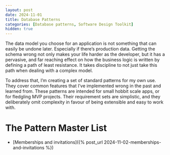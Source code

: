 ```yaml
---
layout: post
date: 2024-11-01
title: Database Patterns
categories: [Database patterns, Software Design Toolkit]
hidden: true
---
```


The data model you choose for an application is not something that can easily be undone later. Especially if there’s production data. Getting the schema wrong not only makes your life harder as the developer, but it has a pervasive, and far reaching effect on how the business logic is written by defining a path of least resistance. It takes discipline to not just take this path when dealing with a complex model.

To address that, I’m creating a set of standard patterns for my own use. They cover common features that I’ve implemented wrong in the past and learned from.
These patterns are intended for small hobbit scale apps, or for fledgling MVP projects. Their requirement sets are simplistic, and they deliberately omit complexity in favour of being extensible and easy to work with.

# The Pattern Master List

- [Memberships and invitations]({% post_url 2024-11-02-memberships-and-invitations %})
